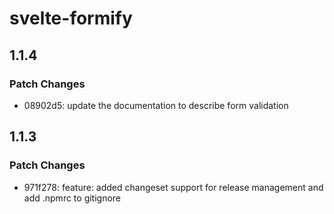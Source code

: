 # svelte-formify

## 1.1.4

### Patch Changes

- 08902d5: update the documentation to describe form validation

## 1.1.3

### Patch Changes

- 971f278: feature: added changeset support for release management and add .npmrc to gitignore
